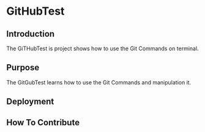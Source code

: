 # GitHubTest
## Introduction
The GiTHubTest is project shows how to use the Git Commands on terminal.
## Purpose
The GitGubTest learns how to use the Git Commands and manipulation it.
## Deployment
## How To Contribute
